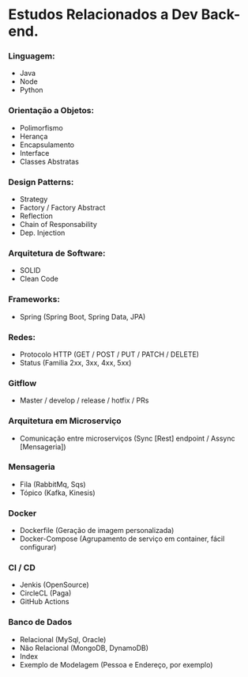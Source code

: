 # Estudos Relacionados a Dev Back-end.

### Linguagem:
* Java
* Node
* Python

### Orientação a Objetos:
* Polimorfismo
* Herança
* Encapsulamento
* Interface
* Classes Abstratas

### Design Patterns:
* Strategy
* Factory / Factory Abstract
* Reflection
* Chain of Responsability
* Dep. Injection

### Arquitetura de Software:
* SOLID
* Clean Code

### Frameworks:
* Spring (Spring Boot, Spring Data, JPA)

### Redes:
* Protocolo HTTP (GET / POST / PUT / PATCH / DELETE)
* Status (Familia 2xx, 3xx, 4xx, 5xx)

### Gitflow
* Master / develop /  release /  hotfix /  PRs

### Arquitetura em Microserviço
* Comunicação entre microserviços (Sync [Rest] endpoint / Assync [Mensageria])

### Mensageria
* Fila (RabbitMq, Sqs)
* Tópico (Kafka, Kinesis)

### Docker
* Dockerfile (Geração de imagem personalizada)
* Docker-Compose (Agrupamento de serviço em container, fácil configurar)

### CI / CD 
* Jenkis (OpenSource)
* CircleCL (Paga)
* GitHub Actions

### Banco de Dados
* Relacional (MySql, Oracle)
* Não Relacional (MongoDB, DynamoDB)
* Index
* Exemplo de Modelagem (Pessoa e Endereço, por exemplo)
